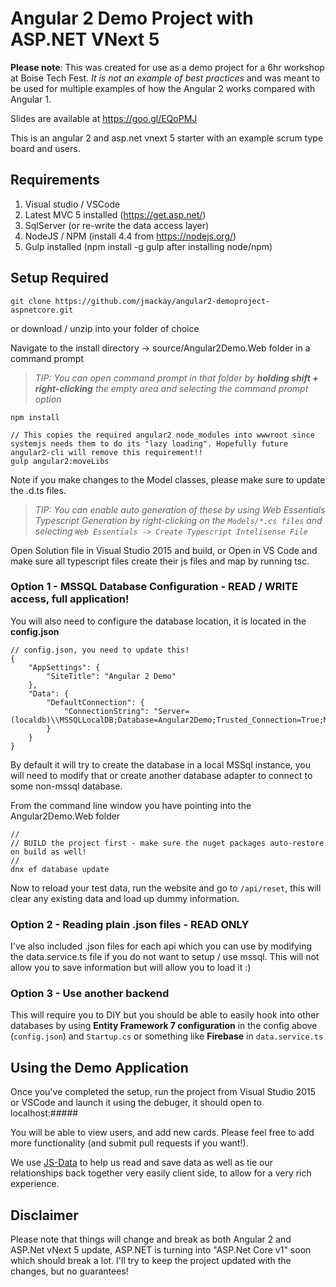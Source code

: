 # Angular 2 Demo Project with ASP.NET VNext 5

**Please note**: This was created for use as a demo project for a 6hr workshop at Boise Tech Fest. *It is not an example of best practices* and was meant to be used for multiple examples of how the Angular 2 works compared with Angular 1.

Slides are available at https://goo.gl/EQoPMJ

This is an angular 2 and asp.net vnext 5 starter with an example scrum type board and users.

## Requirements

1. Visual studio / VSCode
2. Latest MVC 5 installed (https://get.asp.net/)
3. SqlServer (or re-write the data access layer)
4. NodeJS / NPM (install 4.4 from https://nodejs.org/)
5. Gulp installed (npm install -g gulp after installing node/npm)    

## Setup Required

    git clone https://github.com/jmackay/angular2-demoproject-aspnetcore.git

or download / unzip into your folder of choice

Navigate to the install directory -> source/Angular2Demo.Web folder in a command prompt 

> *TIP: You can open command prompt in that folder by **holding shift + right-clicking** the empty area and selecting the command prompt option*

    npm install

    // This copies the required angular2 node_modules into wwwroot since systemjs needs them to do its "lazy loading". Hopefully future angular2-cli will remove this requirement!!
    gulp angular2:moveLibs


Note if you make changes to the Model classes, please make sure to update the .d.ts files.

>*TIP: You can enable auto generation of these by using Web Essentials Typescript Generation by right-clicking on the `Models/*.cs files` and selecting `Web Essentials -> Create Typescript Intelisense File`*

Open Solution file in Visual Studio 2015 and build, or Open in VS Code and make sure all typescript files create their js files and map by running tsc.

### Option 1 - MSSQL Database Configuration - READ / WRITE access, full application!

You will also need to configure the database location, it is located in the **config.json**

    // config.json, you need to update this!
    {
	    "AppSettings": {
		    "SiteTitle": "Angular 2 Demo"
	    },
	    "Data": {
		    "DefaultConnection": {
			    "ConnectionString": "Server=(localdb)\\MSSQLLocalDB;Database=Angular2Demo;Trusted_Connection=True;MultipleActiveResultSets=true"
		    }
	    }
    }

By default it will try to create the database in a local MSSql instance, you will need to modify that or create another database adapter to connect to some non-mssql database.


From the command line window you have pointing into the Angular2Demo.Web folder

    //
    // BUILD the project first - make sure the nuget packages auto-restore on build as well!
    //
    dnx ef database update

Now to reload your test data, run the website and go to `/api/reset`, this will clear any existing data and load up dummy information.


### Option 2 - Reading plain .json files - READ ONLY

I've also included .json files for each api which you can use by modifying the data.service.ts file if you do not want to setup / use mssql. This will not allow you to save information but will allow you to load it :)

### Option 3 - Use another backend

This will require you to DIY but you should be able to easily hook into other databases by using **Entity Framework 7 configuration** in the config above (`config.json`) and `Startup.cs` or something like **Firebase** in `data.service.ts`

## Using the Demo Application

Once you've completed the setup, run the project from Visual Studio 2015 or VSCode and launch it using the debuger, it should open to localhost:#####

You will be able to view users, and add new cards. Please feel free to add more functionality (and submit pull requests if you want!).

We use [JS-Data](http://www.js-data.io/) to help us read and save data as well as tie our relationships back together very easily client side, to allow for a very rich experience.

## Disclaimer

Please note that things will change and break as both Angular 2 and ASP.Net vNext 5 update, ASP.NET is turning into "ASP.Net Core v1" soon which should break a lot. I'll try to keep the project updated with the changes, but no guarantees!